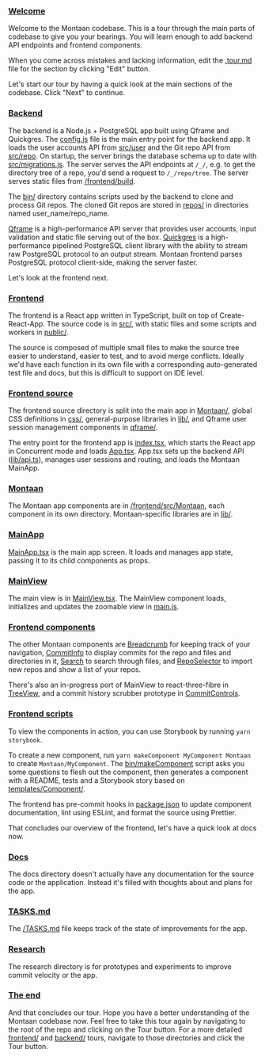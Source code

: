 ### [Welcome](/)

Welcome to the Montaan codebase. This is a tour through the main parts of codebase to give you your bearings. You will learn enough to add backend API endpoints and frontend components.

When you come across mistakes and lacking information, edit the [.tour.md](/.tour.md) file for the section by clicking "Edit" button.

Let's start our tour by having a quick look at the main sections of the codebase. Click "Next" to continue.

### [Backend](/backend)

The backend is a Node.js + PostgreSQL app built using Qframe and Quickgres. The [config.js](config.js) file is the main entry point for the backend app. It loads the user accounts API from [src/user](src/user) and the Git repo API from [src/repo](src/repo). On startup, the server brings the database schema up to date with [src/migrations.js](src/migrations.js). The server serves the API endpoints at `/_/`, e.g. to get the directory tree of a repo, you'd send a request to `/_/repo/tree`. The server serves static files from [/frontend/build](/frontend/build).

The [bin/](bin/) directory contains scripts used by the backend to clone and process Git repos. The cloned Git repos are stored in [repos/](repos/) in directories named user_name/repo_name.

[Qframe](https://github.com/kig/qframe) is a high-performance API server that provides user accounts, input validation and static file serving out of the box. [Quickgres](https://github.com/kig/quickgres) is a high-performance pipelined PostgreSQL client library with the ability to stream raw PostgreSQL protocol to an output stream. Montaan frontend parses PostgreSQL protocol client-side, making the server faster.

Let's look at the frontend next.

### [Frontend](/frontend)

The frontend is a React app written in TypeScript, built on top of Create-React-App. The source code is in [src/](src/), with static files and some scripts and workers in [public/](public/).

The source is composed of multiple small files to make the source tree easier to understand, easier to test, and to avoid merge conflicts. Ideally we'd have each function in its own file with a corresponding auto-generated test file and docs, but this is difficult to support on IDE level.

### [Frontend source](/frontend/src)

The frontend source directory is split into the main app in [Montaan/](Montaan/), global CSS definitions in [css/](css/), general-purpose libraries in [lib/](lib/), and Qframe user session management components in [qframe/](qframe/).

The entry point for the frontend app is [index.tsx](index.tsx), which starts the React app in Concurrent mode and loads [App.tsx](App.tsx). App.tsx sets up the backend API ([lib/api.ts](lib/api.ts)), manages user sessions and routing, and loads the Montaan MainApp.

### [Montaan](/frontend/src/Montaan)

The Montaan app components are in [/frontend/src/Montaan](/frontend/src/Montaan), each component in its own directory. Montaan-specific libraries are in [lib/](lib/).

### [MainApp](/frontend/src/Montaan/MainApp)

[MainApp.tsx](MainApp.tsx) is the main app screen. It loads and manages app state, passing it to its child components as props.

### [MainView](/frontend/src/Montaan/MainView)

The main view is in [MainView.tsx](MainView.tsx). The MainView component loads, initializes and updates the zoomable view in [main.js](main.js).

### [Frontend components](/frontend/src/Montaan)

The other Montaan components are [Breadcrumb](Breadcrumb) for keeping track of your navigation, [CommitInfo](CommitInfo) to display commits for the repo and files and directories in it, [Search](Search) to search through files, and [RepoSelector](RepoSelector) to import new repos and show a list of your repos.

There's also an in-progress port of MainView to react-three-fibre in [TreeView](TreeView), and a commit history scrubber prototype in [CommitControls](CommitControls).

### [Frontend scripts](/frontend)

To view the components in action, you can use Storybook by running `yarn storybook`.

To create a new component, run `yarn makeComponent MyComponent Montaan` to create `Montaan/MyComponent`. The [bin/makeComponent](bin/makeComponent) script asks you some questions to flesh out the component, then generates a component with a README, tests and a Storybook story based on [templates/Component/](templates/Component/).

The frontend has pre-commit hooks in [package.json](package.json#find:"lint-staged":) to update component documentation, lint using ESLint, and format the source using Prettier.

That concludes our overview of the frontend, let's have a quick look at docs now.

### [Docs](/docs)

The docs directory doesn't actually have any documentation for the source code or the application. Instead it's filled with thoughts about and plans for the app.

### [TASKS.md](/TASKS.md)

The [/TASKS.md](/TASKS.md) file keeps track of the state of improvements for the app.

### [Research](/research)

The research directory is for prototypes and experiments to improve commit velocity or the app.

### [The end](/)

And that concludes our tour. Hope you have a better understanding of the Montaan codebase now. Feel free to take this tour again by navigating to the root of the repo and clicking on the Tour button. For a more detailed [frontend/](frontend/) and [backend/](backend/) tours, navigate to those directories and click the Tour button.
